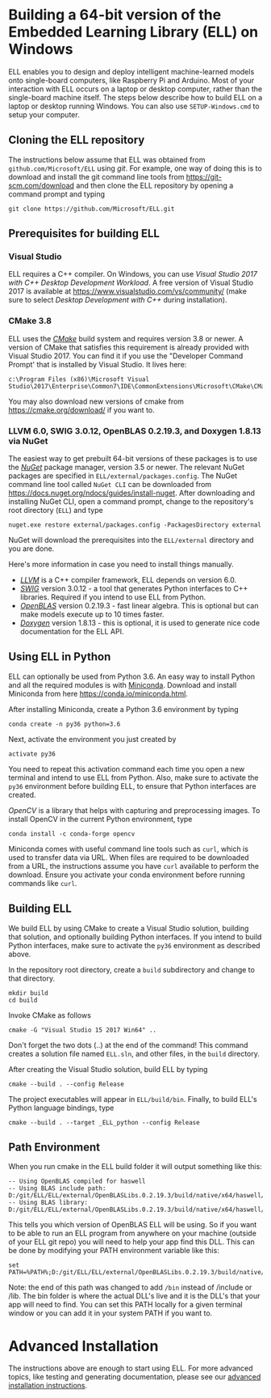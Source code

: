 # Building a 64-bit version of the Embedded Learning Library (ELL) on Windows

ELL enables you to design and deploy intelligent machine-learned models onto single-board computers, like Raspberry Pi and Arduino. Most of your interaction with ELL occurs on a laptop or desktop computer, rather than the single-board machine itself. The steps below describe how to build ELL on a laptop or desktop running Windows. You can also use `SETUP-Windows.cmd` to setup your computer.

## Cloning the ELL repository

The instructions below assume that ELL was obtained from `github.com/Microsoft/ELL` using *git*. For example, one way of doing this is to download and install the git command line tools from <https://git-scm.com/download> and then clone the ELL repository by opening a command prompt and typing
```shell
git clone https://github.com/Microsoft/ELL.git
```
## Prerequisites for building ELL

### Visual Studio

ELL requires a C++ compiler. On Windows, you can use *Visual Studio 2017 with C++ Desktop Development Workload*. A free version of Visual Studio 2017 is available at <https://www.visualstudio.com/vs/community/> (make sure to select *Desktop Development with C++* during installation).

### CMake 3.8

ELL uses the [*CMake*](https://cmake.org/) build system and requires version 3.8 or newer. A version of CMake that satisfies this requirement is already provided with Visual Studio 2017. You can find it if you 
use the "Developer Command Prompt' that is installed by Visual Studio.  It lives here:
```
c:\Program Files (x86)\Microsoft Visual Studio\2017\Enterprise\Common7\IDE\CommonExtensions\Microsoft\CMake\CMake\bin\cmake.exe
```  
You may also download new versions of cmake from <https://cmake.org/download/> if you want to.

### LLVM 6.0, SWIG 3.0.12, OpenBLAS 0.2.19.3, and Doxygen 1.8.13 via NuGet

The easiest way to get prebuilt 64-bit versions of these packages is to use the [*NuGet*](https://www.nuget.org/) package manager, version 3.5 or newer. The relevant NuGet packages are specified in `ELL/external/packages.config`. The NuGet command line tool called `NuGet CLI` can be downloaded from <https://docs.nuget.org/ndocs/guides/install-nuget>. After downloading and installing NuGet CLI, open a command prompt, change to the repository's root directory (`ELL`) and type

```shell
nuget.exe restore external/packages.config -PackagesDirectory external
```

NuGet will download the prerequisites into the `ELL/external` directory and you are done.

Here's more information in case you need to install things manually.

* [*LLVM*](http://llvm.org/) is a C++ compiler framework, ELL depends on version 6.0.
* [*SWIG*](http://swig.org) version 3.0.12 - a tool that generates Python interfaces to C++ libraries. Required if you intend to use ELL from Python.
* [*OpenBLAS*](http://www.openblas.net/) version 0.2.19.3 - fast linear algebra. This is optional but can make models execute up to 10 times faster.
* [*Doxygen*](www.doxygen.org/) version 1.8.13 - this is optional, it is used to generate nice code documentation for the ELL API.

## Using ELL in Python

ELL can optionally be used from Python 3.6.
An easy way to install Python and all the required modules is with [Miniconda](https://conda.io/miniconda.html).
Download and install Miniconda from here <https://conda.io/miniconda.html>.

After installing Miniconda, create a Python 3.6 environment by typing

```shell
conda create -n py36 python=3.6
```

Next, activate the environment you just created by

```shell
activate py36
```

You need to repeat this activation command each time you open a new terminal and intend to use ELL from Python. Also, make sure to activate the `py36` environment before building ELL, to ensure that Python interfaces are created.

*OpenCV* is a library that helps with capturing and preprocessing images. To install OpenCV in the current Python environment, type

```shell
conda install -c conda-forge opencv
```

Miniconda comes with useful command line tools such as `curl`, which is used to transfer data via URL. When files are required to be downloaded from a URL, the instructions assume you have `curl` available to perform the download. Ensure you activate your conda environment before running commands like `curl`.

## Building ELL

We build ELL by using CMake to create a Visual Studio solution, building that solution, and optionally building Python interfaces. If you intend to build Python interfaces, make sure to activate the `py36` environment as described above.

In the repository root directory, create a `build` subdirectory and change to that directory.

```shell
mkdir build
cd build
```

Invoke CMake as follows

```shell
cmake -G "Visual Studio 15 2017 Win64" ..
```
Don't forget the two dots (..) at the end of the command! This command creates a solution file named `ELL.sln`, and other files, in the `build` directory.

After creating the Visual Studio solution, build ELL by typing

```shell
cmake --build . --config Release
```

The project executables will appear in `ELL/build/bin`. Finally, to build ELL's Python language bindings, type

```shell
cmake --build . --target _ELL_python --config Release
```

## Path Environment

When you run cmake in the ELL build folder it will output something like this:

````
-- Using OpenBLAS compiled for haswell
-- Using BLAS include path: D:/git/ELL/ELL/external/OpenBLASLibs.0.2.19.3/build/native/x64/haswell/include
-- Using BLAS library: D:/git/ELL/ELL/external/OpenBLASLibs.0.2.19.3/build/native/x64/haswell/lib/libopenblas.dll.a
````

This tells you which version of OpenBLAS ELL will be using.  So if you want to be able to run an ELL program
from anywhere on your machine (outside of your ELL git repo) you will need to help your app find this DLL.
This can be done by modifying your PATH environment variable like this:

```shell
set PATH=%PATH%;D:/git/ELL/ELL/external/OpenBLASLibs.0.2.19.3/build/native/x64/haswell/bin
```

Note: the end of this path was changed to add `/bin` instead of /include or /lib.  The bin folder is where the actual DLL's live and it is the DLL's that your app will need to find.  You can set this PATH locally for a given terminal window or you can add it in your system PATH if you want to.

# Advanced Installation

The instructions above are enough to start using ELL. For more advanced topics, like testing and generating documentation, please see our [advanced installation instructions](INSTALL-Advanced.md).
